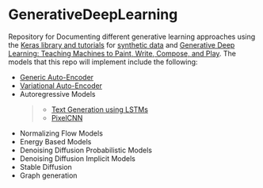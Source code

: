 # GenerativeDeepLearning

Repository for Documenting different generative learning approaches using the [Keras library and tutorials](https://keras.io/examples/generative/) for [synthetic data](https://www.amazon.com/Synthetic-Data-Machine-Learning-revolutionary-ebook/dp/B0BVMRHBNN) and [Generative Deep Learning: Teaching Machines to Paint, Write, Compose, and Play](https://www.amazon.com/Generative-Deep-Learning-Teaching-Machines/dp/1492041947). The models that this repo will implement include the following: 

* [Generic Auto-Encoder]()
* [Variational Auto-Encoder]()
* Autoregressive Models
  >*  [Text Generation using LSTMs]()
  >*  [PixelCNN]()
* Normalizing Flow Models
* Energy Based Models
* Denoising Diffusion Probabilistic Models 
* Denoising Diffusion Implicit Models
* Stable Diffusion
* Graph generation

